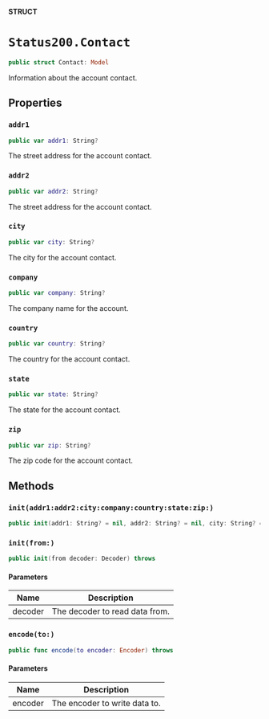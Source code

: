 **STRUCT**

# `Status200.Contact`

```swift
public struct Contact: Model
```

Information about the account contact.

## Properties
### `addr1`

```swift
public var addr1: String?
```

The street address for the account contact.

### `addr2`

```swift
public var addr2: String?
```

The street address for the account contact.

### `city`

```swift
public var city: String?
```

The city for the account contact.

### `company`

```swift
public var company: String?
```

The company name for the account.

### `country`

```swift
public var country: String?
```

The country for the account contact.

### `state`

```swift
public var state: String?
```

The state for the account contact.

### `zip`

```swift
public var zip: String?
```

The zip code for the account contact.

## Methods
### `init(addr1:addr2:city:company:country:state:zip:)`

```swift
public init(addr1: String? = nil, addr2: String? = nil, city: String? = nil, company: String? = nil, country: String? = nil, state: String? = nil, zip: String? = nil)
```

### `init(from:)`

```swift
public init(from decoder: Decoder) throws
```

#### Parameters

| Name | Description |
| ---- | ----------- |
| decoder | The decoder to read data from. |

### `encode(to:)`

```swift
public func encode(to encoder: Encoder) throws
```

#### Parameters

| Name | Description |
| ---- | ----------- |
| encoder | The encoder to write data to. |
